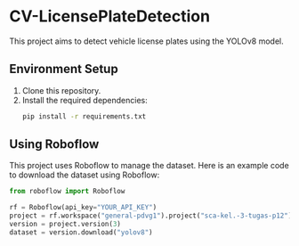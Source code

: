# CV-LicensePlateDetection

This project aims to detect vehicle license plates using the YOLOv8 model.

## Environment Setup

1. Clone this repository.
2. Install the required dependencies:
    ```sh
    pip install -r requirements.txt
    ```

## Using Roboflow

This project uses Roboflow to manage the dataset. Here is an example code to download the dataset using Roboflow:

```python
from roboflow import Roboflow

rf = Roboflow(api_key="YOUR_API_KEY")
project = rf.workspace("general-pdvg1").project("sca-kel.-3-tugas-p12")
version = project.version(3)
dataset = version.download("yolov8")
